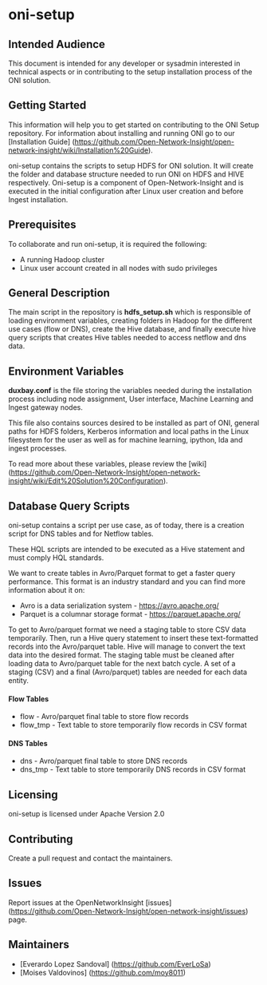 # oni-setup

## Intended Audience

This document is intended for any developer or sysadmin interested in technical aspects or in contributing to the setup installation process of the ONI solution. 

## Getting Started

This information will help you to get started on contributing to the ONI Setup repository. For information about installing and running ONI go to our [Installation Guide] (https://github.com/Open-Network-Insight/open-network-insight/wiki/Installation%20Guide).

oni-setup contains the scripts to setup HDFS for ONI solution. It will create the folder and database structure needed to run ONI on HDFS and HIVE respectively. Oni-setup is a component of Open-Network-Insight and is executed in the initial configuration after Linux user creation and before Ingest installation.

## Prerequisites

To collaborate and run oni-setup, it is required the following:
- A running Hadoop cluster
- Linux user account created in all nodes with sudo privileges

## General Description

The main script in the repository is **hdfs_setup.sh** which is responsible of loading environment variables, creating folders in Hadoop for the different use cases (flow or DNS), create the Hive database, and finally execute hive query scripts that creates Hive tables needed to access netflow and dns data.

## Environment Variables

**duxbay.conf** is the file storing the variables needed during the installation process including node assignment, User interface, Machine Learning and Ingest gateway nodes.

This file also contains sources desired to be installed as part of ONI, general paths for HDFS folders, Kerberos information and local paths in the Linux filesystem for the user as well as for machine learning, ipython, lda and ingest processes.

To read more about these variables, please review the [wiki] (https://github.com/Open-Network-Insight/open-network-insight/wiki/Edit%20Solution%20Configuration).

## Database Query Scripts

oni-setup contains a script per use case, as of today, there is a creation script for DNS tables and for Netflow tables.

These HQL scripts are intended to be executed as a Hive statement and must comply HQL standards. 

We want to create tables in Avro/Parquet format to get a faster query performance. This format is an industry standard and you can find more information about it on:
- Avro is a data serialization system - https://avro.apache.org/
- Parquet is a columnar storage format - https://parquet.apache.org/

To get to Avro/parquet format we need a staging table to store CSV data temporarily. Then, run a Hive query statement to insert these text-formatted records into the Avro/parquet table. Hive will manage to convert the text data into the desired format. The staging table must be cleaned after loading data to Avro/parquet table for the next batch cycle. A set of a staging (CSV) and a final (Avro/parquet) tables are needed for each data entity.

#### Flow Tables
- flow - Avro/parquet final table to store flow records
- flow_tmp - Text table to store temporarily flow records in CSV format

#### DNS Tables
- dns - Avro/parquet final table to store DNS records
- dns_tmp - Text table to store temporarily DNS records in CSV format

## Licensing

oni-setup is licensed under Apache Version 2.0

## Contributing 

Create a pull request and contact the maintainers.

## Issues

Report issues at the OpenNetworkInsight [issues] (https://github.com/Open-Network-Insight/open-network-insight/issues) page.
 
## Maintainers

- [Everardo Lopez Sandoval] (https://github.com/EverLoSa) 
- [Moises Valdovinos] (https://github.com/moy8011) 

